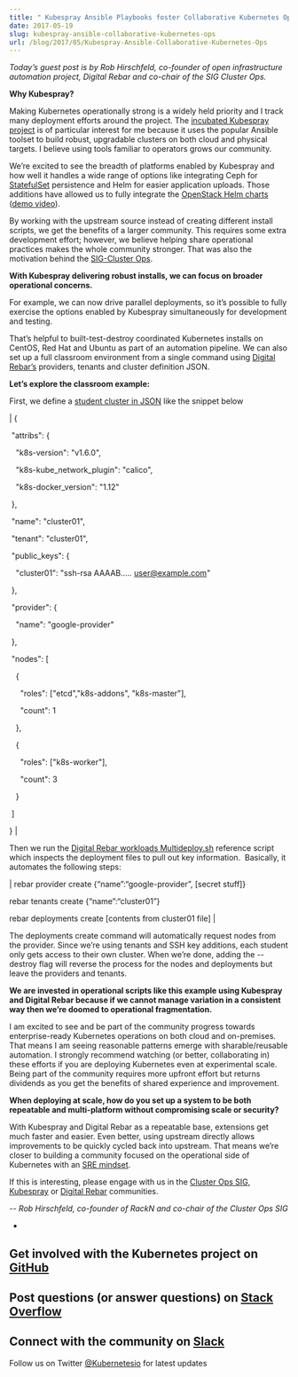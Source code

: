 ```yaml
---
title: " Kubespray Ansible Playbooks foster Collaborative Kubernetes Ops "
date: 2017-05-19
slug: kubespray-ansible-collaborative-kubernetes-ops
url: /blog/2017/05/Kubespray-Ansible-Collaborative-Kubernetes-Ops
---
```

_Today’s guest post is by Rob Hirschfeld, co-founder of open infrastructure automation project, Digital Rebar and co-chair of the SIG Cluster Ops. &nbsp;_

**Why Kubespray?**

Making Kubernetes operationally strong is a widely held priority and I track many deployment efforts around the project. The [incubated Kubespray project](https://github.com/kubernetes-incubator/kubespray) is of particular interest for me because it uses the popular Ansible toolset to build robust, upgradable clusters on both cloud and physical targets. I believe using tools familiar to operators grows our community.

We’re excited to see the breadth of platforms enabled by Kubespray and how well it handles a wide range of options like integrating Ceph for [StatefulSet](/docs/concepts/workloads/controllers/statefulset/) persistence and Helm for easier application uploads. Those additions have allowed us to fully integrate the [OpenStack Helm charts](https://github.com/att-comdev/openstack-helm) ([demo video](https://www.youtube.com/watch?v=wZ0vMrdx4a4&list=PLXPBeIrpXjfjabMbwYyDULOX3kZmlxEXK&index=2)).

By working with the upstream source instead of creating different install scripts, we get the benefits of a larger community. This requires some extra development effort; however, we believe helping share operational practices makes the whole community stronger. That was also the motivation behind the [SIG-Cluster Ops](https://github.com/kubernetes/community/tree/master/sig-cluster-ops).

**With Kubespray delivering robust installs, we can focus on broader operational concerns.**

For example, we can now drive parallel deployments, so it’s possible to fully exercise the options enabled by Kubespray simultaneously for development and testing. &nbsp;

That’s helpful to built-test-destroy coordinated Kubernetes installs on CentOS, Red Hat and Ubuntu as part of an automation pipeline. We can also set up a full classroom environment from a single command using [Digital Rebar’s](https://github.com/digitalrebar/digitalrebar) providers, tenants and cluster definition JSON.

**Let’s explore the classroom example:**

First, we define a [student cluster in JSON](https://github.com/digitalrebar/digitalrebar/blob/master/deploy/workloads/cluster/deploy-001.json) like the snippet below


|
{

 &nbsp;"attribs": {

 &nbsp;&nbsp;&nbsp;"k8s-version": "v1.6.0",

 &nbsp;&nbsp;&nbsp;"k8s-kube\_network\_plugin": "calico",

 &nbsp;&nbsp;&nbsp;"k8s-docker\_version": "1.12"

 &nbsp;},

 &nbsp;"name": "cluster01",

 &nbsp;"tenant": "cluster01",

 &nbsp;"public\_keys": {

 &nbsp;&nbsp;&nbsp;"cluster01": "ssh-rsa AAAAB..... user@example.com"

 &nbsp;},

 &nbsp;"provider": {

 &nbsp;&nbsp;&nbsp;"name": "google-provider"

 &nbsp;},

 &nbsp;"nodes": [

 &nbsp;&nbsp;&nbsp;{

 &nbsp;&nbsp;&nbsp;&nbsp;&nbsp;"roles": ["etcd","k8s-addons", "k8s-master"],

 &nbsp;&nbsp;&nbsp;&nbsp;&nbsp;"count": 1

 &nbsp;&nbsp;&nbsp;},

 &nbsp;&nbsp;&nbsp;{

 &nbsp;&nbsp;&nbsp;&nbsp;&nbsp;"roles": ["k8s-worker"],

 &nbsp;&nbsp;&nbsp;&nbsp;&nbsp;"count": 3

 &nbsp;&nbsp;&nbsp;}

 &nbsp;]

}
 |



Then we run the [Digital Rebar workloads Multideploy.sh](https://github.com/digitalrebar/digitalrebar/blob/master/deploy/workloads/multideploy.sh) reference script which inspects the deployment files to pull out key information. &nbsp;Basically, it automates the following steps:




|
rebar provider create {“name”:“google-provider”, [secret stuff]}

rebar tenants create {“name”:“cluster01”}

rebar deployments create [contents from cluster01 file]
 |



The deployments create command will automatically request nodes from the provider. Since we’re using tenants and SSH key additions, each student only gets access to their own cluster. When we’re done, adding the --destroy flag will reverse the process for the nodes and deployments but leave the providers and tenants.

**We are invested in operational scripts like this example using Kubespray and Digital Rebar because if we cannot manage variation in a consistent way then we’re doomed to operational fragmentation. &nbsp;**

I am excited to see and be part of the community progress towards enterprise-ready Kubernetes operations on both cloud and on-premises. That means I am seeing reasonable patterns emerge with sharable/reusable automation. I strongly recommend watching (or better, collaborating in) these efforts if you are deploying Kubernetes even at experimental scale. Being part of the community requires more upfront effort but returns dividends as you get the benefits of shared experience and improvement.

**When deploying at scale, how do you set up a system to be both repeatable and multi-platform without compromising scale or security?**

With Kubespray and Digital Rebar as a repeatable base, extensions get much faster and easier. Even better, using upstream directly allows improvements to be quickly cycled back into upstream. That means we’re closer to building a community focused on the operational side of Kubernetes with an [SRE mindset](https://rackn.com/sre).

If this is interesting, please engage with us in the [Cluster Ops SIG](https://github.com/kubernetes/community/tree/master/sig-cluster-ops), [Kubespray](https://github.com/kubernetes-incubator/kubespray)&nbsp;or [Digital Rebar](http://rebar.digital/) communities.&nbsp;


_-- Rob Hirschfeld, co-founder of RackN and co-chair of the Cluster Ops SIG_





-
Get involved with the Kubernetes project on [GitHub](https://github.com/kubernetes/kubernetes)
-
Post questions (or answer questions) on [Stack Overflow](http://stackoverflow.com/questions/tagged/kubernetes)
-
Connect with the community on [Slack](http://slack.k8s.io/)
-
Follow us on Twitter [@Kubernetesio](https://twitter.com/kubernetesio) for latest updates
